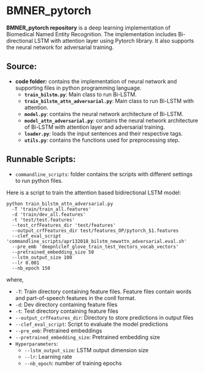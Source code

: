 # BMNER_pytorch

**BMNER_pytorch repository** is a deep learning implementation of Biomedical Named Entity Recognition. The implementation includes Bi-directional LSTM with attention layer using Pytorch library. It also supports the neural network for adversarial training. 

## Source:

* **code folder:** contains the implementation of neural network and supporting files in python programming language.
  * **`train_bilstm.py`**: Main class to run Bi-LSTM. 
  * **`train_bilstm_attn_adversarial.py`**: Main class to run Bi-LSTM with attention. 
  * **`model.py`**: contains the neural network architecture of Bi-LSTM. 
  * **`model_attn_adversarial.py`**: contains the neural network architecture of Bi-LSTM with attention layer and adversarial training.
  * **`loader.py`**: loads the input sentences and their respective tags.
  * **`utils.py`**: contains the functions used for preprocessing step.



## Runnable Scripts:

* `commandline_scripts`: folder contains the scripts with different settings to run python files.

Here is a script to train the attention based bidirectional LSTM model:
```
python train_bilstm_attn_adversarial.py 
  -T 'train/train_all.features' 
  -d 'train/dev_all.features' 
  -t 'test/test.features' 
  --test_crfFeatures_dir 'test/features' 
  --output_crfFeatures_dir test/features_OP/pytorch_$1.features  
  --clef_eval_script 'commandline_scripts/apr132018_bilstm_newattn_adversarial.eval.sh' 
  --pre_emb 'deepnlclef_glove_train_test_Vectors_vocab_vectors' 
  --pretrained_embedding_size 50 
  --lstm_output_size 100 
  --lr 0.001 
  --nb_epoch 150 
```
where,
* `-T`: Train directory containing feature files. Feature files contain words and part-of-speech features in the conll format.
* `-d`: Dev directory containing feature files
* `-t`: Test directory containing feature files
* `--output_crfFeatures_dir`: Directory to store predictions in output files
* `--clef_eval_script`: Script to evaluate the model predictions
* `--pre_emb`: Pretrained embeddings
* `--pretrained_embedding_size`: Pretrained embedding size
* `Hyperparameters`:
   *  `--lstm_output_size`: LSTM output dimension size
   *  `--lr`: Learning rate
   *  `--nb_epoch`: number of training epochs

